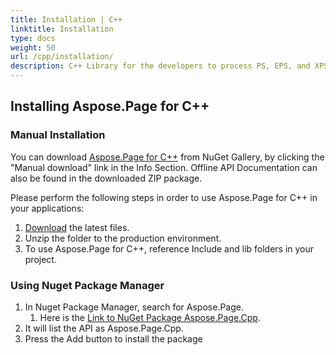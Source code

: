 ```yaml
---
title: Installation | C++
linktitle: Installation
type: docs
weight: 50
url: /cpp/installation/
description: C++ Library for the developers to process PS, EPS, and XPS files. Learn how to install Aspose.Page API solution for C++.
---
```


## **Installing Aspose.Page for C++**
### **Manual Installation**
You can download [Aspose.Page for C++](https://www.nuget.org/packages/Aspose.Page.Cpp/) from NuGet Gallery, by clicking the "Manual download" link in the Info Section. Offline API Documentation can also be found in the downloaded ZIP package.

Please perform the following steps in order to use Aspose.Page for C++ in your applications:

1. [Download](https://www.nuget.org/packages/Aspose.Page.Cpp/) the latest files.
1. Unzip the folder to the production environment.
1. To use Aspose.Page for C++, reference Include and lib folders in your project.
### **Using Nuget Package Manager**
1. In Nuget Package Manager, search for Aspose.Page. 
   1. Here is the [Link to NuGet Package Aspose.Page.Cpp](https://www.nuget.org/packages/Aspose.Page.Cpp).
1. It will list the API as Aspose.Page.Cpp.
1. Press the Add button to install the package 
